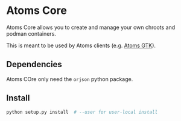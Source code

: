 # Atoms Core
Atoms Core allows you to create and manage your own chroots and podman containers.

This is meant to be used by Atoms clients (e.g. [Atoms GTK](https://github.com/mirkobrombin/Atoms)).

## Dependencies
Atoms COre only need the `orjson` python package.

## Install
```bash
python setup.py install  # --user for user-local install
```
